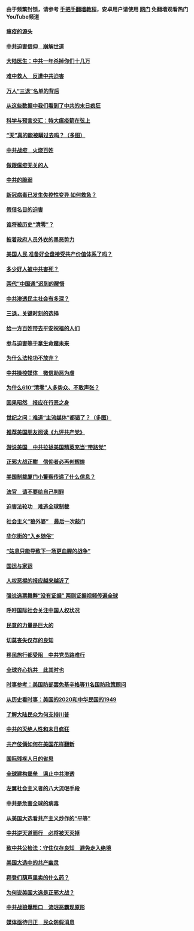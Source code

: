 #### 由于频繁封锁，请参考 [手把手翻墙教程](https://github.com/gfw-breaker/guides/wiki/)，安卓用户请使用 [网门](https://github.com/gfw-breaker/nogfw/blob/master/dl.md?t=01181100) 免翻墙观看热门YouTube频道 

#### [瘟疫的源头](../pages/251/418661.md?t=01181100) 

#### [中共迫害信仰　崩解世道](../pages/251/418691.md?t=01181100) 

#### [大陆医生：中共一年杀掉你们十几万](../pages/251/418670.md?t=01181100) 

#### [难中救人　反遭中共迫害](../pages/251/418414.md?t=01181100) 

#### [万人“三退”名单的背后](../pages/251/418505.md?t=01181100) 

#### [从这些数据中我们看到了中共的末日疯狂](../pages/251/418420.md?t=01181100) 

#### [科学与预言交汇：特大瘟疫箭在弦上](../pages/251/418266.md?t=01181100) 

#### [“天”真的能被瞒过去吗？（多图）](../pages/251/418308.md?t=01181100) 

#### [中共战疫　火烧百姓](../pages/251/418220.md?t=01181100) 

#### [做跟瘟疫无关的人](../pages/251/418171.md?t=01181100) 

#### [中共的脆弱](../pages/251/418196.md?t=01181100) 

#### [新冠病毒已发生失控性变异 如何救急？](../pages/251/418032.md?t=01181100) 

#### [假借名目的迫害](../pages/251/418055.md?t=01181100) 

#### [谁将被历史“清零”？](../pages/251/417485.md?t=01181100) 

#### [披着政府人员外衣的黑恶势力](../pages/251/417442.md?t=01181100) 

#### [美国人民 准备好全盘接受共产价值体系了吗？](../pages/251/417491.md?t=01181100) 

#### [多少好人被中共害死？](../pages/251/417144.md?t=01181100) 

#### [两代“中国通”迟到的醒悟](../pages/251/417064.md?t=01181100) 

#### [中共渗透民主社会有多深？](../pages/251/417063.md?t=01181100) 

#### [三退，关键时刻的选择](../pages/251/416969.md?t=01181100) 

#### [给一方百姓带去平安祝福的人们](../pages/251/416941.md?t=01181100) 

#### [参与迫害等于拿生命赌未来](../pages/251/416856.md?t=01181100) 

#### [为什么法轮功不放弃？](../pages/251/416864.md?t=01181100) 

#### [中共操控媒体　微信助恶为虐](../pages/251/416724.md?t=01181100) 

#### [为什么610“清零”人多势众、不敢声张？](../pages/251/416632.md?t=01181100) 

#### [因果昭然　报应在行恶之身](../pages/251/416582.md?t=01181100) 

#### [世纪之问：难道“主流媒体”都错了？（多图）](../pages/251/416571.md?t=01181100) 

#### [推荐美国朋友阅读《九评共产党》](../pages/251/416510.md?t=01181100) 

#### [游说美国　中共拉拢美国精英充当“带路党”](../pages/251/416529.md?t=01181100) 

#### [正邪大战正酣　信仰者必再创辉煌](../pages/251/416433.md?t=01181100) 

#### [美国制裁厦门小警察传递了什么信息？](../pages/251/416432.md?t=01181100) 

#### [法官　请不要给自己判罪](../pages/251/416379.md?t=01181100) 

#### [迫害法轮功　难逃全球制裁](../pages/251/416380.md?t=01181100) 

#### [社会主义“狼外婆”　最后一次敲门](../pages/251/416394.md?t=01181100) 

#### [华尔街的“入乡随俗”](../pages/251/416395.md?t=01181100) 

#### [“姑息只能导致下一场更血腥的战争”](../pages/251/416223.md?t=01181100) 

#### [国运与家运](../pages/251/416224.md?t=01181100) 

#### [人权恶棍的报应越来越近了](../pages/251/416276.md?t=01181100) 

#### [强说选票舞弊“没有证据” 两则证据视频传遍全球](../pages/251/416227.md?t=01181100) 

#### [呼吁国际社会关注中国人权状况](../pages/251/416135.md?t=01181100) 

#### [民意的力量是巨大的](../pages/251/416222.md?t=01181100) 

#### [切莫丧失仅存的良知](../pages/251/416134.md?t=01181100) 

#### [移民旅行都受阻　中共党员路难行](../pages/251/416033.md?t=01181100) 

#### [全球齐心抗共　此其时也](../pages/251/415989.md?t=01181100) 

#### [时事参考：美国防部罢免基辛格等11名国防政策顾问](../pages/251/415970.md?t=01181100) 

#### [从历史看时事：美国的2020和中华民国的1949](../pages/251/415949.md?t=01181100) 

#### [了解大陆民众为何支持川普](../pages/251/415950.md?t=01181100) 

#### [中共的灭绝人性和末日疯狂](../pages/251/415944.md?t=01181100) 

#### [共产伎俩如何在美国花样翻新](../pages/251/415908.md?t=01181100) 

#### [国际残疾人日的省思](../pages/251/415849.md?t=01181100) 

#### [全球建构堡垒　遏止中共渗透](../pages/251/415850.md?t=01181100) 

#### [左翼社会主义者的八大流氓手段](../pages/251/415802.md?t=01181100) 

#### [中共是危害全球的病毒](../pages/251/415569.md?t=01181100) 

#### [从美国大选看共产主义炒作的“平等”](../pages/251/415654.md?t=01181100) 

#### [中共逆天道而行　必将被天灭掉](../pages/251/415626.md?t=01181100) 

#### [致中共公检法：守住仅存良知　避免走入绝境](../pages/251/415627.md?t=01181100) 

#### [美国大选中的共产幽灵](../pages/251/415618.md?t=01181100) 

#### [拜登们葫芦里卖的什么药？](../pages/251/415531.md?t=01181100) 

#### [为何说美国大选是正邪大战？](../pages/251/415530.md?t=01181100) 

#### [中共战狼爆粗口　流氓恶霸现原形](../pages/251/415426.md?t=01181100) 

#### [媒体亟待归正　民众防假消息](../pages/251/415402.md?t=01181100) 

